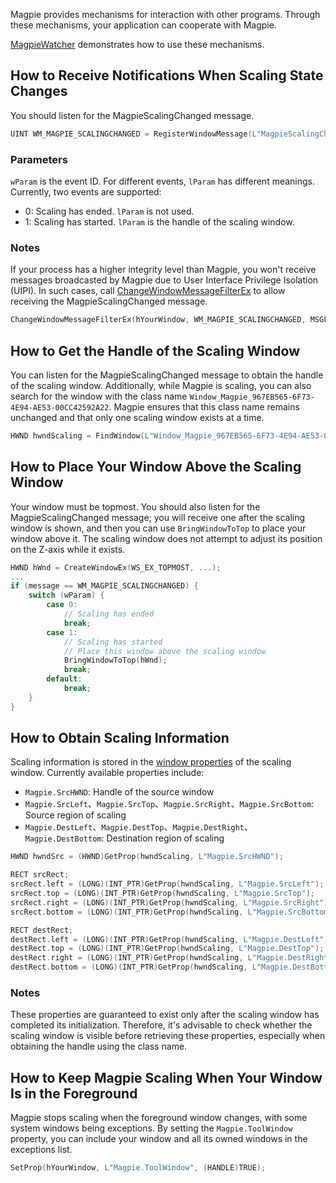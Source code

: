 Magpie provides mechanisms for interaction with other programs. Through these mechanisms, your application can cooperate with Magpie.

[MagpieWatcher](https://github.com/Blinue/MagpieWatcher) demonstrates how to use these mechanisms.

## How to Receive Notifications When Scaling State Changes

You should listen for the MagpieScalingChanged message.

```c++
UINT WM_MAGPIE_SCALINGCHANGED = RegisterWindowMessage(L"MagpieScalingChanged");
```

### Parameters

`wParam` is the event ID. For different events, `lParam` has different meanings. Currently, two events are supported:

* 0: Scaling has ended. `lParam` is not used.
* 1: Scaling has started. `lParam` is the handle of the scaling window.

### Notes

If your process has a higher integrity level than Magpie, you won't receive messages broadcasted by Magpie due to User Interface Privilege Isolation (UIPI). In such cases, call [ChangeWindowMessageFilterEx](https://learn.microsoft.com/en-us/windows/win32/api/winuser/nf-winuser-changewindowmessagefilterex) to allow receiving the MagpieScalingChanged message.

```c++
ChangeWindowMessageFilterEx(hYourWindow, WM_MAGPIE_SCALINGCHANGED, MSGFLT_ADD, nullptr);
```

## How to Get the Handle of the Scaling Window

You can listen for the MagpieScalingChanged message to obtain the handle of the scaling window. Additionally, while Magpie is scaling, you can also search for the window with the class name `Window_Magpie_967EB565-6F73-4E94-AE53-00CC42592A22`. Magpie ensures that this class name remains unchanged and that only one scaling window exists at a time.

```c++
HWND hwndScaling = FindWindow(L"Window_Magpie_967EB565-6F73-4E94-AE53-00CC42592A22", nullptr);
```

## How to Place Your Window Above the Scaling Window

Your window must be topmost. You should also listen for the MagpieScalingChanged message; you will receive one after the scaling window is shown, and then you can use `BringWindowToTop` to place your window above it. The scaling window does not attempt to adjust its position on the Z-axis while it exists.

```c++
HWND hWnd = CreateWindowEx(WS_EX_TOPMOST, ...);
...
if (message == WM_MAGPIE_SCALINGCHANGED) {
    switch (wParam) {
        case 0:
            // Scaling has ended
            break;
        case 1:
            // Scaling has started
            // Place this window above the scaling window
            BringWindowToTop(hWnd);
            break;
        default:
            break;
    }
}
```

## How to Obtain Scaling Information

Scaling information is stored in the [window properties](https://learn.microsoft.com/en-us/windows/win32/winmsg/about-window-properties) of the scaling window. Currently available properties include:

* `Magpie.SrcHWND`: Handle of the source window
* `Magpie.SrcLeft`、`Magpie.SrcTop`、`Magpie.SrcRight`、`Magpie.SrcBottom`: Source region of scaling
* `Magpie.DestLeft`、`Magpie.DestTop`、`Magpie.DestRight`、`Magpie.DestBottom`: Destination region of scaling

```c++
HWND hwndSrc = (HWND)GetProp(hwndScaling, L"Magpie.SrcHWND");

RECT srcRect;
srcRect.left = (LONG)(INT_PTR)GetProp(hwndScaling, L"Magpie.SrcLeft");
srcRect.top = (LONG)(INT_PTR)GetProp(hwndScaling, L"Magpie.SrcTop");
srcRect.right = (LONG)(INT_PTR)GetProp(hwndScaling, L"Magpie.SrcRight");
srcRect.bottom = (LONG)(INT_PTR)GetProp(hwndScaling, L"Magpie.SrcBottom");

RECT destRect;
destRect.left = (LONG)(INT_PTR)GetProp(hwndScaling, L"Magpie.DestLeft");
destRect.top = (LONG)(INT_PTR)GetProp(hwndScaling, L"Magpie.DestTop");
destRect.right = (LONG)(INT_PTR)GetProp(hwndScaling, L"Magpie.DestRight");
destRect.bottom = (LONG)(INT_PTR)GetProp(hwndScaling, L"Magpie.DestBottom");
```

### Notes

These properties are guaranteed to exist only after the scaling window has completed its initialization. Therefore, it's advisable to check whether the scaling window is visible before retrieving these properties, especially when obtaining the handle using the class name.

## How to Keep Magpie Scaling When Your Window Is in the Foreground

Magpie stops scaling when the foreground window changes, with some system windows being exceptions. By setting the `Magpie.ToolWindow` property, you can include your window and all its owned windows in the exceptions list.

```c++
SetProp(hYourWindow, L"Magpie.ToolWindow", (HANDLE)TRUE);
```
